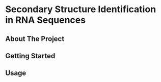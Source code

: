 # Secondary Structure Identification in RNA Sequences
## About The Project
## Getting Started
## Usage

